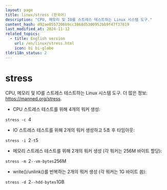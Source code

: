 ```yaml
---
layout: page
title: linux/stress (한국어)
description: "CPU, 메모리 및 IO를 스트레스 테스트하는 Linux 시스템 도구."
content_hash: d92ae0557206b9cc3868d5300952bb9f47f37819
last_modified_at: 2024-11-12
related_topics:
  - title: English version
    url: /en/linux/stress.html
    icon: bi bi-globe
tldri18n_status: 2
---
```

# stress

CPU, 메모리 및 IO를 스트레스 테스트하는 Linux 시스템 도구.
더 많은 정보: <https://manned.org/stress>.

- CPU 스트레스 테스트를 위해 4개의 워커 생성:

`stress -c `<span class="tldr-var badge badge-pill bg-dark-lm bg-white-dm text-white-lm text-dark-dm font-weight-bold">4</span>

- IO 스트레스 테스트를 위해 2개의 워커 생성하고 5초 후 타임아웃:

`stress -i `<span class="tldr-var badge badge-pill bg-dark-lm bg-white-dm text-white-lm text-dark-dm font-weight-bold">2</span>` -t `<span class="tldr-var badge badge-pill bg-dark-lm bg-white-dm text-white-lm text-dark-dm font-weight-bold">5</span>

- 메모리 스트레스 테스트를 위해 2개의 워커 생성 (각 워커는 256M 바이트 할당):

`stress -m `<span class="tldr-var badge badge-pill bg-dark-lm bg-white-dm text-white-lm text-dark-dm font-weight-bold">2</span>` --vm-bytes `<span class="tldr-var badge badge-pill bg-dark-lm bg-white-dm text-white-lm text-dark-dm font-weight-bold">256M</span>

- write()/unlink()를 반복하는 2개의 워커 생성 (각 워커는 1G 바이트 씀):

`stress -d `<span class="tldr-var badge badge-pill bg-dark-lm bg-white-dm text-white-lm text-dark-dm font-weight-bold">2</span>` --hdd-bytes `<span class="tldr-var badge badge-pill bg-dark-lm bg-white-dm text-white-lm text-dark-dm font-weight-bold">1GB</span>
